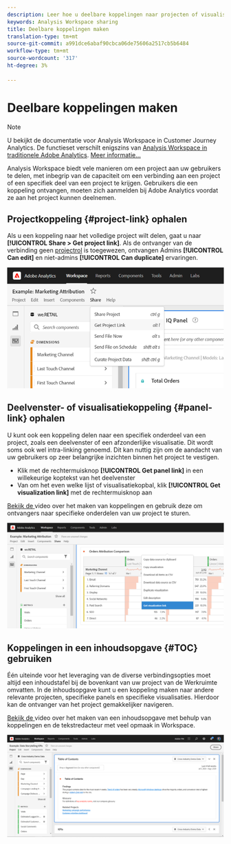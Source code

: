 ```yaml
---
description: Leer hoe u deelbare koppelingen naar projecten of visualisaties maakt
keywords: Analysis Workspace sharing
title: Deelbare koppelingen maken
translation-type: tm+mt
source-git-commit: a991dce6abaf90cbca06de75606a2517cb5b6484
workflow-type: tm+mt
source-wordcount: '317'
ht-degree: 3%

---
```



# Deelbare koppelingen maken

>[!NOTE]
>
>U bekijkt de documentatie voor Analysis Workspace in Customer Journey Analytics. De functieset verschilt enigszins van [Analysis Workspace in traditionele Adobe Analytics](https://docs.adobe.com/content/help/en/analytics/analyze/analysis-workspace/home.html). [Meer informatie...](/help/getting-started/cja-aa.md)

Analysis Workspace biedt vele manieren om een project aan uw gebruikers te delen, met inbegrip van de capaciteit om een verbinding aan een project of een specifiek deel van een project te krijgen. Gebruikers die een koppeling ontvangen, moeten zich aanmelden bij Adobe Analytics voordat ze aan het project kunnen deelnemen.

## Projectkoppeling {#project-link} ophalen

Als u een koppeling naar het volledige project wilt delen, gaat u naar **[!UICONTROL Share > Get project link]**. Als de ontvanger van de verbinding geen [projectrol](https://docs.adobe.com/content/help/nl-NL/analytics/analyze/analysis-workspace/curate-share/share-projects.html) is toegewezen, ontvangen Admins **[!UICONTROL Can edit]** en niet-admins **[!UICONTROL Can duplicate]** ervaringen.

![](assets/get-project-link.png)

## Deelvenster- of visualisatiekoppeling {#panel-link} ophalen

U kunt ook een koppeling delen naar een specifiek onderdeel van een project, zoals een deelvenster of een afzonderlijke visualisatie. Dit wordt soms ook wel intra-linking genoemd. Dit kan nuttig zijn om de aandacht van uw gebruikers op zeer belangrijke inzichten binnen het project te vestigen.

* Klik met de rechtermuisknop **[!UICONTROL Get panel link]** in een willekeurige koptekst van het deelvenster
* Van om het even welke lijst of visualisatiekopbal, klik **[!UICONTROL Get visualization link]** met de rechtermuisknop aan

[Bekijk de ](https://docs.adobe.com/content/help/en/analytics-learn/tutorials/analysis-workspace/visualizations/intra-linking-in-analysis-workspace.html) video over het maken van koppelingen en gebruik deze om ontvangers naar specifieke onderdelen van uw project te sturen.

![](assets/get-viz-link.png)

## Koppelingen in een inhoudsopgave {#TOC} gebruiken

Één uiteinde voor het leveraging van de diverse verbindingsopties moet altijd een inhoudstafel bij de bovenkant van uw project van de Werkruimte omvatten. In de inhoudsopgave kunt u een koppeling maken naar andere relevante projecten, specifieke panels en specifieke visualisaties. Hierdoor kan de ontvanger van het project gemakkelijker navigeren.

[Bekijk de ](https://docs.adobe.com/content/help/en/analytics-learn/tutorials/analysis-workspace/navigating-workspace-projects/create-a-toc-in-analysis-workspace.html) video over het maken van een inhoudsopgave met behulp van koppelingen en de tekstredacteur met veel opmaak in Workspace.

![](assets/toc.png)